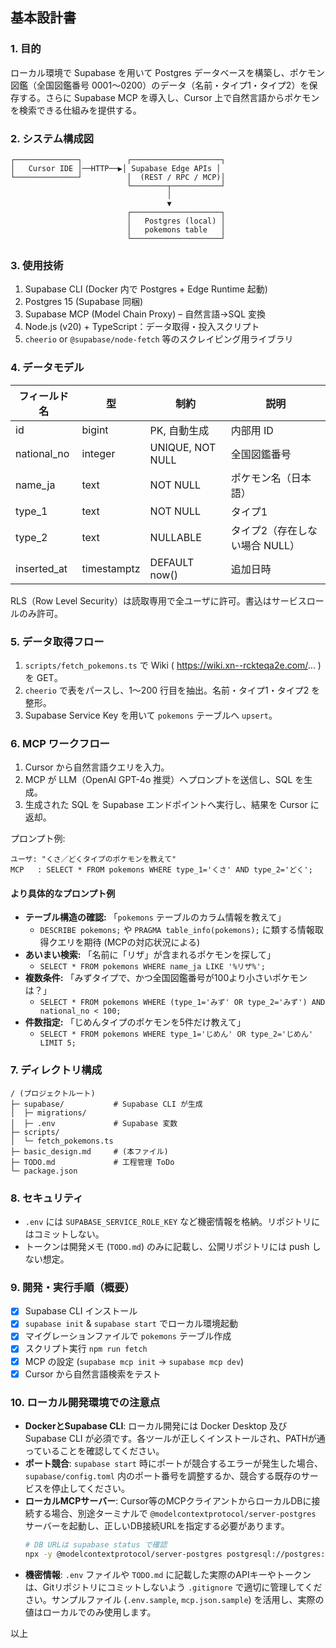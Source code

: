 ## 基本設計書

### 1. 目的
ローカル環境で Supabase を用いて Postgres データベースを構築し、ポケモン図鑑（全国図鑑番号 0001〜0200）のデータ（名前・タイプ1・タイプ2）を保存する。さらに Supabase MCP を導入し、Cursor 上で自然言語からポケモンを検索できる仕組みを提供する。

### 2. システム構成図
```
┌──────────────┐          ┌────────────────────┐
│   Cursor IDE │──HTTP──▶│ Supabase Edge APIs │
└──────────────┘          │  (REST / RPC / MCP)│
                          └────────┬───────────┘
                                   │
                                   ▼
                          ┌────────────────────┐
                          │   Postgres (local) │
                          │   pokemons table   │
                          └────────────────────┘
```

### 3. 使用技術
1. Supabase CLI (Docker 内で Postgres + Edge Runtime 起動)
2. Postgres 15 (Supabase 同梱)
3. Supabase MCP (Model Chain Proxy) – 自然言語→SQL 変換
4. Node.js (v20) + TypeScript：データ取得・投入スクリプト
5. `cheerio` or `@supabase/node-fetch` 等のスクレイピング用ライブラリ

### 4. データモデル
| フィールド名 | 型 | 制約 | 説明 |
|--------------|----|------|------|
| id           | bigint | PK, 自動生成 | 内部用 ID |
| national_no  | integer | UNIQUE, NOT NULL | 全国図鑑番号 |
| name_ja      | text | NOT NULL | ポケモン名（日本語） |
| type_1       | text | NOT NULL | タイプ1 |
| type_2       | text | NULLABLE | タイプ2（存在しない場合 NULL） |
| inserted_at  | timestamptz | DEFAULT now() | 追加日時 |

RLS（Row Level Security）は読取専用で全ユーザに許可。書込はサービスロールのみ許可。

### 5. データ取得フロー
1. `scripts/fetch_pokemons.ts` で Wiki ( https://wiki.xn--rckteqa2e.com/... ) を GET。
2. `cheerio` で表をパースし、1〜200 行目を抽出。名前・タイプ1・タイプ2 を整形。
3. Supabase Service Key を用いて `pokemons` テーブルへ `upsert`。

### 6. MCP ワークフロー
1. Cursor から自然言語クエリを入力。
2. MCP が LLM（OpenAI GPT-4o 推奨）へプロンプトを送信し、SQL を生成。
3. 生成された SQL を Supabase エンドポイントへ実行し、結果を Cursor に返却。

プロンプト例:
```
ユーザ: "くさ／どくタイプのポケモンを教えて"
MCP   : SELECT * FROM pokemons WHERE type_1='くさ' AND type_2='どく';
```

#### より具体的なプロンプト例
- **テーブル構造の確認:** 「`pokemons` テーブルのカラム情報を教えて」
  - `DESCRIBE pokemons;` や `PRAGMA table_info(pokemons);` に類する情報取得クエリを期待 (MCPの対応状況による)
- **あいまい検索:** 「名前に「リザ」が含まれるポケモンを探して」
  - `SELECT * FROM pokemons WHERE name_ja LIKE '%リザ%';`
- **複数条件:** 「みずタイプで、かつ全国図鑑番号が100より小さいポケモンは？」
  - `SELECT * FROM pokemons WHERE (type_1='みず' OR type_2='みず') AND national_no < 100;`
- **件数指定:** 「じめんタイプのポケモンを5件だけ教えて」
  - `SELECT * FROM pokemons WHERE type_1='じめん' OR type_2='じめん' LIMIT 5;`

### 7. ディレクトリ構成
```
/ (プロジェクトルート)
├─ supabase/           # Supabase CLI が生成
│  ├─ migrations/
│  ├─ .env             # Supabase 変数
├─ scripts/
│  └─ fetch_pokemons.ts
├─ basic_design.md     # (本ファイル)
├─ TODO.md             # 工程管理 ToDo
└─ package.json
```

### 8. セキュリティ
- `.env` には `SUPABASE_SERVICE_ROLE_KEY` など機密情報を格納。リポジトリにはコミットしない。
- トークンは開発メモ (`TODO.md`) のみに記載し、公開リポジトリには push しない想定。

### 9. 開発・実行手順（概要）
- [X] Supabase CLI インストール
- [X] `supabase init` & `supabase start` でローカル環境起動
- [X] マイグレーションファイルで `pokemons` テーブル作成
- [X] スクリプト実行 `npm run fetch`
- [X] MCP の設定 (`supabase mcp init` → `supabase mcp dev`)
- [X] Cursor から自然言語検索をテスト

### 10. ローカル開発環境での注意点
- **DockerとSupabase CLI**: ローカル開発には Docker Desktop 及び Supabase CLI が必須です。各ツールが正しくインストールされ、PATHが通っていることを確認してください。
- **ポート競合**: `supabase start` 時にポートが競合するエラーが発生した場合、`supabase/config.toml` 内のポート番号を調整するか、競合する既存のサービスを停止してください。
- **ローカルMCPサーバー**: Cursor等のMCPクライアントからローカルDBに接続する場合、別途ターミナルで `@modelcontextprotocol/server-postgres` サーバーを起動し、正しいDB接続URLを指定する必要があります。
  ```bash
  # DB URLは supabase status で確認
  npx -y @modelcontextprotocol/server-postgres postgresql://postgres:postgres@YOUR_IP:YOUR_DB_PORT/postgres
  ```
- **機密情報**: `.env` ファイルや `TODO.md` に記載した実際のAPIキーやトークンは、Gitリポジトリにコミットしないよう `.gitignore` で適切に管理してください。サンプルファイル (`.env.sample`, `mcp.json.sample`) を活用し、実際の値はローカルでのみ使用します。

以上
